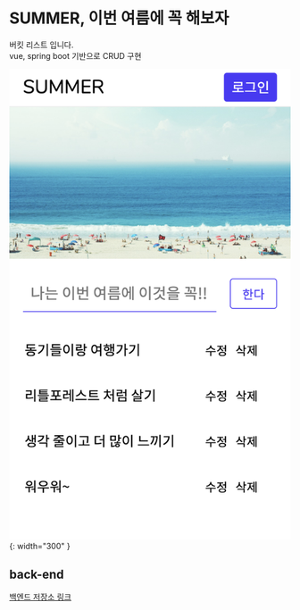 # SUMMER, 이번 여름에 꼭 해보자
버킷 리스트 입니다.    
vue, spring boot 기반으로 CRUD 구현

![cover](./thumbnail/image.png){: width="300" }

## back-end
[백엔드 저장소 링크](https://github.com/skyepodium/summer-back)
